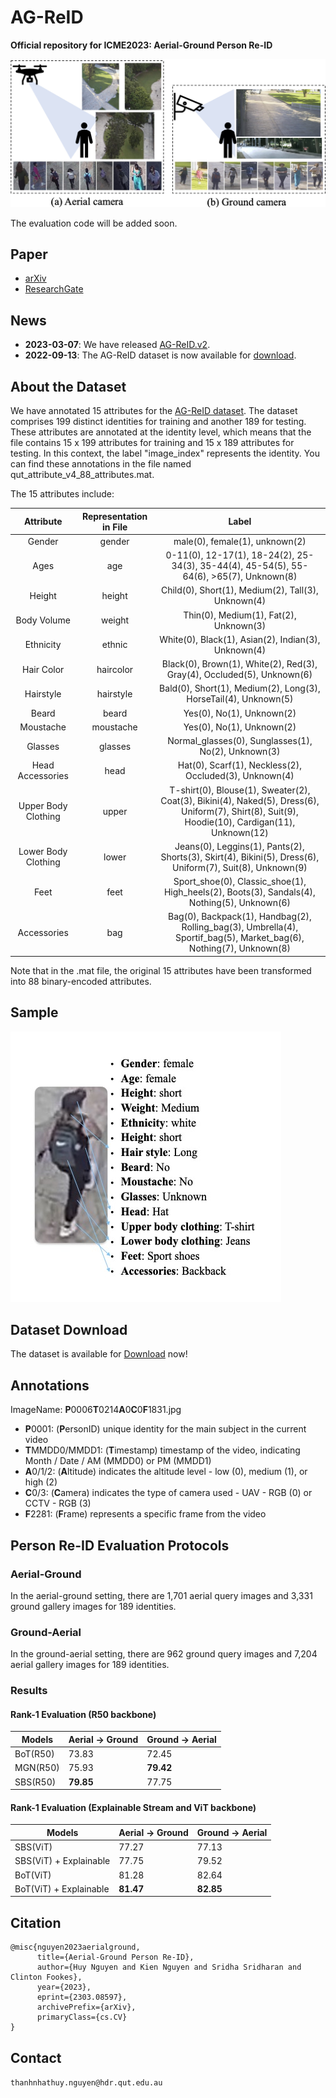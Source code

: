 # AG-ReID

**Official repository for ICME2023: Aerial-Ground Person Re-ID**

![Sample Images](imgs/samples.jpg)

The evaluation code will be added soon.

## Paper

- [arXiv](https://arxiv.org/abs/2303.08597v3)
- [ResearchGate](https://www.researchgate.net/publication/369266098_Aerial-Ground_Person_Re-ID)

## News

- **2023-03-07**: We have released [AG-ReID.v2](https://github.com/huynguyen792/AG-ReID.v2).
- **2022-09-13**: The AG-ReID dataset is now available for [download](https://drive.google.com/file/d/1hzieEPlXfjkN3V3XWqI5rAwpF_sCF1K9/view?usp=sharing).

## About the Dataset

We have annotated 15 attributes for the [AG-ReID dataset](https://drive.google.com/file/d/1p4pezNgTb681Gi3UcvOHXB5zYMo7qvpY/view?usp=sharing). The dataset comprises 199 distinct identities for training and another 189 for testing. These attributes are annotated at the identity level, which means that the file contains 15 x 199 attributes for training and 15 x 189 attributes for testing. In this context, the label "image_index" represents the identity. You can find these annotations in the file named qut_attribute_v4_88_attributes.mat.

The 15 attributes include:

| Attribute | Representation in File | Label |
| :-------: | :-------------------: | :---: |
| Gender | gender | male(0), female(1), unknown(2) |
| Ages | age | 0-11(0), 12-17(1), 18-24(2), 25-34(3), 35-44(4), 45-54(5), 55-64(6), >65(7), Unknown(8) |
| Height | height | Child(0), Short(1), Medium(2), Tall(3), Unknown(4) |
| Body Volume | weight | Thin(0), Medium(1), Fat(2), Unknown(3) |
| Ethnicity | ethnic | White(0), Black(1), Asian(2), Indian(3), Unknown(4) |
| Hair Color | haircolor | Black(0), Brown(1), White(2), Red(3), Gray(4), Occluded(5), Unknown(6) |
| Hairstyle | hairstyle | Bald(0), Short(1), Medium(2), Long(3), HorseTail(4), Unknown(5) |
| Beard | beard | Yes(0), No(1), Unknown(2) |
| Moustache | moustache | Yes(0), No(1), Unknown(2) |
| Glasses | glasses | Normal_glasses(0), Sunglasses(1), No(2), Unknown(3) |
| Head Accessories | head | Hat(0), Scarf(1), Neckless(2), Occluded(3), Unknown(4) |
| Upper Body Clothing | upper | T-shirt(0), Blouse(1), Sweater(2), Coat(3), Bikini(4), Naked(5), Dress(6), Uniform(7), Shirt(8), Suit(9), Hoodie(10), Cardigan(11), Unknown(12) |
| Lower Body Clothing | lower | Jeans(0), Leggins(1), Pants(2), Shorts(3), Skirt(4), Bikini(5), Dress(6), Uniform(7), Suit(8), Unknown(9) |
| Feet | feet | Sport_shoe(0), Classic_shoe(1), High_heels(2), Boots(3), Sandals(4), Nothing(5), Unknown(6) |
| Accessories | bag | Bag(0), Backpack(1), Handbag(2), Rolling_bag(3), Umbrella(4), Sportif_bag(5), Market_bag(6), Nothing(7), Unknown(8) |

Note that in the .mat file, the original 15 attributes have been transformed into 88 binary-encoded attributes. 

## Sample

![Sample Image](imgs/sample_image.jpg)

## Dataset Download

The dataset is available for [Download](https://drive.google.com/file/d/1hzieEPlXfjkN3V3XWqI5rAwpF_sCF1K9/view?usp=sharing) now!

## Annotations

ImageName: **P**0006**T**0214**A**0**C**0**F**1831.jpg

- **P**0001: (**P**ersonID) unique identity for the main subject in the current video
- **T**MMDD0/MMDD1: (**T**imestamp) timestamp of the video, indicating Month / Date / AM (MMDD0) or PM (MMDD1)
- **A**0/1/2: (**A**ltitude) indicates the altitude level - low (0), medium (1), or high (2)
- **C**0/3: (**C**amera) indicates the type of camera used - UAV - RGB (0) or CCTV - RGB (3)
- **F**2281: (**F**rame) represents a specific frame from the video

## Person Re-ID Evaluation Protocols

### Aerial-Ground

In the aerial-ground setting, there are 1,701 aerial query images and 3,331 ground gallery images for 189 identities.

### Ground-Aerial

In the ground-aerial setting, there are 962 ground query images and 7,204 aerial gallery images for 189 identities.

### Results

#### Rank-1 Evaluation (R50 backbone)

| Models   | Aerial &#8594; Ground | Ground &#8594; Aerial |
|----------|------------------------|-----------------------|
| BoT(R50) | 73.83                  | 72.45                 |
| MGN(R50) | 75.93                  | **79.42**             |
| SBS(R50) | **79.85**              | 77.75                 |

#### Rank-1 Evaluation (Explainable Stream and ViT backbone)

| Models                  | Aerial &#8594; Ground | Ground &#8594; Aerial  |
|-------------------------| ------------------------- | ------------------------- |
| SBS(ViT)                | 77.27                     | 77.13                     |
| SBS(ViT)  +  Explainable | 77.75                     | 79.52                     |
| BoT(ViT)                | 81.28                     | 82.64                     |
| BoT(ViT) + Explainable  | **81.47**                 | **82.85**                 |

## Citation
```
@misc{nguyen2023aerialground,
      title={Aerial-Ground Person Re-ID}, 
      author={Huy Nguyen and Kien Nguyen and Sridha Sridharan and Clinton Fookes},
      year={2023},
      eprint={2303.08597},
      archivePrefix={arXiv},
      primaryClass={cs.CV}
}
```
## Contact

`thanhnhathuy.nguyen@hdr.qut.edu.au`
